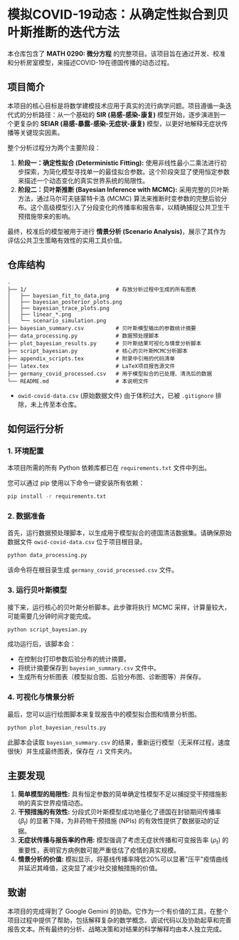 # 模拟COVID-19动态：从确定性拟合到贝叶斯推断的迭代方法

本仓库包含了 **MATH 0290: 微分方程** 的完整项目。该项目旨在通过开发、校准和分析房室模型，来描述COVID-19在德国传播的动态过程。

## 项目简介

本项目的核心目标是将数学建模技术应用于真实的流行病学问题。项目遵循一条迭代式的分析路径：从一个基础的 **SIR (易感-感染-康复)** 模型开始，逐步演进到一个更复杂的 **SEIAR (易感-暴露-感染-无症状-康复)** 模型，以更好地解释无症状传播等关键现实因素。

整个分析过程分为两个主要阶段：
1.  **阶段一：确定性拟合 (Deterministic Fitting):** 使用非线性最小二乘法进行初步探索，为简化模型寻找单一的最佳拟合参数。这个阶段突显了使用恒定参数来描述一个动态变化的真实世界系统的局限性。
2.  **阶段二：贝叶斯推断 (Bayesian Inference with MCMC):** 采用完整的贝叶斯方法，通过马尔可夫链蒙特卡洛 (MCMC) 算法来推断时变参数的完整后验分布。这个高级模型引入了分段变化的传播率和报告率，以精确捕捉公共卫生干预措施带来的影响。

最终，校准后的模型被用于进行 **情景分析 (Scenario Analysis)**，展示了其作为评估公共卫生策略有效性的实用工具价值。

## 仓库结构

```
.
├── 1/                            # 存放分析过程中生成的所有图表
│   ├── bayesian_fit_to_data.png
│   ├── bayesian_posterior_plots.png
│   ├── bayesian_trace_plots.png
│   ├── linear_*.png
│   └── scenario_simulation.png
├── bayesian_summary.csv          # 贝叶斯模型输出的参数统计摘要
├── data_processing.py            # 数据预处理脚本
├── plot_bayesian_results.py      # 贝叶斯结果可视化与情景分析脚本
├── script_bayesian.py            # 核心的贝叶斯MCMC分析脚本
├── appendix_scripts.tex          # 附录中引用的代码清单
├── latex.tex                     # LaTeX项目报告源文件
├── germany_covid_processed.csv   # 用于模型拟合的已处理、清洗后的数据
└── README.md                     # 本说明文件
```
*   `owid-covid-data.csv` (原始数据文件) 由于体积过大，已被 `.gitignore` 排除，未上传至本仓库。

## 如何运行分析

### 1. 环境配置

本项目所需的所有 Python 依赖库都已在 `requirements.txt` 文件中列出。

您可以通过 pip 使用以下命令一键安装所有依赖：
```bash
pip install -r requirements.txt
```

### 2. 数据准备

首先，运行数据预处理脚本，以生成用于模型拟合的德国清洁数据集。请确保原始数据文件 `owid-covid-data.csv` 位于项目根目录。

```bash
python data_processing.py
```
该命令将在根目录生成 `germany_covid_processed.csv` 文件。

### 3. 运行贝叶斯模型

接下来，运行核心的贝叶斯分析脚本。此步骤将执行 MCMC 采样，计算量较大，可能需要几分钟时间才能完成。

```bash
python script_bayesian.py
```
成功运行后，该脚本会：
*   在控制台打印参数后验分布的统计摘要。
*   将统计摘要保存到 `bayesian_summary.csv` 文件中。
*   生成所有分析图表（模型拟合图、后验分布图、诊断图等）并保存。

### 4. 可视化与情景分析

最后，您可以运行绘图脚本来复现报告中的模型拟合图和情景分析图。

```bash
python plot_bayesian_results.py
```
此脚本会读取 `bayesian_summary.csv` 的结果，重新运行模型（无采样过程，速度很快）并生成最终图表，保存在 `/1` 文件夹内。

## 主要发现

1.  **简单模型的局限性:** 具有恒定参数的简单确定性模型不足以捕捉受干预措施影响的真实世界疫情动态。
2.  **干预措施的有效性:** 分段式贝叶斯模型成功地量化了德国在封锁期间传播率 ($\beta_t$) 的显著下降，为非药物干预措施 (NPIs) 的有效性提供了数据驱动的证据。
3.  **无症状传播与报告率的作用:** 模型强调了考虑无症状传播和可变报告率 ($\rho_t$) 的重要性，表明官方病例数可能严重低估了疫情的真实规模。
4.  **情景分析的价值:** 模拟显示，将基线传播率降低20%可以显著"压平"疫情曲线并延迟其峰值，这突显了减少社交接触措施的价值。

## 致谢

本项目的完成得到了 Google Gemini 的协助。它作为一个有价值的工具，在整个项目过程中提供了帮助，包括解释复杂的数学概念、调试代码以及协助起草和完善报告文本。所有最终的分析、战略决策和对结果的科学解释均由本人独立完成。 